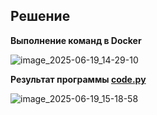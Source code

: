 ## Решение

**Выполнение команд в Docker**

![image_2025-06-19_14-29-10](https://github.com/user-attachments/assets/cb2af9e6-b87b-431e-823a-af7cca720b03)

**Результат программы [code.py](https://github.com/MelnikNO/Computpract/blob/main/ЛР19/code.py)**

![image_2025-06-19_15-18-58](https://github.com/user-attachments/assets/33f0a258-1898-4f89-9831-62485b2787ac)

